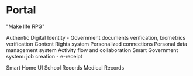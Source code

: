 # Portal
"Make life RPG"

Authentic Digital Identity - Government documents verification, biometrics verification
Content Rights system
Personalized connections
Personal data management system
Activity flow and collaboration
Smart Government system:
job creation - 
e-receipt

Smart Home UI
School Records
Medical Records


